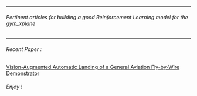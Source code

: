 ---------------------------------
###### Pertinent articles for building a good Reinforcement Learning model for the gym_xplane 
------------------------------

###### Recent Paper :


[Vision-Augmented Automatic Landing of a General Aviation Fly-by-Wire Demonstrator](https://scholar.google.com/scholar?hl=en&as_sdt=0%2C5&q=Vision-Augmented+Automatic+Landing+of+a+General+Aviation+Fly-by-Wire+Demonstrator&btnG=)


###### Enjoy !
